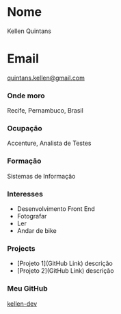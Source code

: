 # Nome

Kellen Quintans

# Email

quintans.kellen@gmail.com

### Onde moro

Recife, Pernambuco, Brasil

### Ocupação

Accenture, Analista de Testes

### Formação

Sistemas de Informação

### Interesses

- Desenvolvimento Front End
- Fotografar
- Ler
- Andar de bike

### Projects

- [Projeto 1](GitHub Link) descrição
- [Projeto 2](GitHub Link) descrição

### Meu GitHub

[kellen-dev](https://github.com/kellen-dev)
